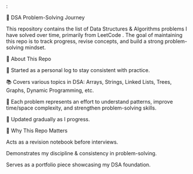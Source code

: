 :

🚀 DSA Problem-Solving Journey

This repository contains the list of Data Structures & Algorithms problems I have solved over time, primarily from LeetCode
.
The goal of maintaining this repo is to track progress, revise concepts, and build a strong problem-solving mindset.

📌 About This Repo

🌱 Started as a personal log to stay consistent with practice.

📚 Covers various topics in DSA: Arrays, Strings, Linked Lists, Trees, Graphs, Dynamic Programming, etc.

🧩 Each problem represents an effort to understand patterns, improve time/space complexity, and strengthen problem-solving skills.

🔄 Updated gradually as I progress.


🌟 Why This Repo Matters

Acts as a revision notebook before interviews.

Demonstrates my discipline & consistency in problem-solving.

Serves as a portfolio piece showcasing my DSA foundation.

